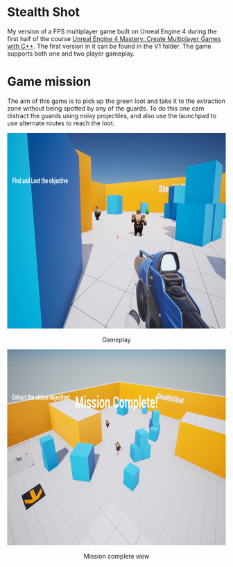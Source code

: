 # Stealth Shot
My version of a FPS multiplayer game built on Unreal Engine 4 during the first half of the course [Unreal Engine 4 Mastery: Create Multiplayer Games with C++](https://www.udemy.com/course/unrealengine-cpp/).
The first version in it can be found in the V1 folder. The game supports both one and two player gameplay.

# Game mission
The aim of this game is to pick up the green loot and take it to the extraction zone without being spotted by any of the guards. To do this one cam distract the guards using noisy projectiles, and also use the launchpad to use alternate routes to reach the loot.

<p align="center">
<img width="800" height="450" src="https://github.com/priyanka1706/Stealth-Shot/blob/master/V1/GamePlay.png"> </p>
<p align="center"> Gameplay </p>

<p align="center">
<img width="800" height="450" src="https://github.com/priyanka1706/Stealth-Shot/blob/master/V1/MissionComplete.png"> </p>
<p align="center"> Mission complete view </p>

